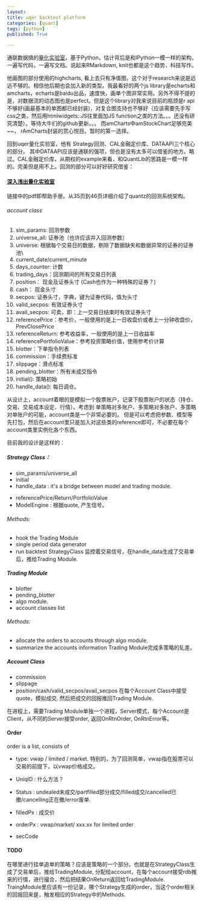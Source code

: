 ```yaml
---
layout: 
title: uqer backtest platform
categories: [quant]
tags: [python]
published: True

---
```



通联数据搞的[量化实验室](https://uqer.io/labs/)，基于Python，估计背后是和IPython一模一样的架构，一遍写代码，一遍写文档。说起来RMarkdown, knit也都是这个趋势，科技写作。

他画图的部分使用的highcharts, 看上去只有净值图，这个对于research来说是远远不够的。相信他后期也会加入新的类型。我最看好的两个js library是echarts和amcharts，echarts是baidu出品，速度快，画单个图非常实用。另外不得不提的是，对数据流的动态图也是perfect。但是这个library对我来说目前的瓶颈是r api不够好(画最基本的单图都已经封装)，对复合图支持也不够好（应该需要先手写css之类，然后用htmlwidgets::JS往里面加JS function之类的方法。。。还没有研究清楚）。等待大牛们的github更新。。。
而amCharts中amStockChart足够完美~~， rAmCharts封装的赏心悦目。暂时的第一选择。

回到uqer量化实验室，他有 Strategy回测、CAL金融定价库、DATAAPI三个核心的部分。
其中DATAAPI应该是通联的强项，但也是没有太多可以借鉴的地方。略过。CAL金融定价库，从期权的example来看，和QuantLib的思路是一模一样的。完美但是用不上。回测的部分可以好好研究借鉴：


#### [深入浅出量化实验室](/material/深入浅出量化实验室.pdf)
链接中的pdf即帮助手册。从35页到46页详细介绍了quantz的回测系统架构。

###### account class
1. sim_params: 回测参数
2. universe_all: 证券池（也许应该并入回测参数）
3. universe: 根据每个交易日的数据，剔除了数据缺失和数据异常的证券的证券池\
4. current_date/current_minute
5. days_counter: 计数
6. trading_days：回测期间的所有交易日列表
7. position： 现金及证券头寸 (Cash也作为一种特殊的证券？)
8. cash：  现金头寸
9. secpos: 证券头寸，字典，键为证券代码，值为头寸
10. valid_secpos: 有效证券头寸
11. avail_secpos: 可卖，即：上一交易日结束时有效证券头寸
12. referencePrice：参考价，一般使用的是上一日收盘价或者上一分钟收盘价，PrevClosePrice
13. referenceReturn: 参考收益率，一般使用的是上一日收益率
14. referencePortfolioValue：参考投资策略价值，使用参考价计算
15. blotter：下单指令列表
16. commission：手续费标准
17. slippage：滑点标准
18. pending_blotter：所有未成交指令
19. initial(): 策略初始
20. handle_data(): 每日调仓。



从设计上，account着眼的是模拟一个股票账户，记录下股票账户的状态（持仓、交易、交易成本设定、行情）。考虑到 单策略对多账户、多策略对多账户、多策略对单账户的可能，account类是一个非常必要的。
但是可以考虑把参数、模型等先打包，然后在account里只是加入对这些类的reference即可，不必要在每个account类里实例化各个东西。

目前我的设计是这样的：
##### Strategy Class：
+ sim_params/universe_all
+ initial
+ handle_data : it's a bridge between model and trading module.
* referencePrice/Return/PortfolioValue
* ModelEngine : 根据quote, 产生信号。
###### Methods:
* hook the Trading Module 
* single period data generator
* run backtest
StrategyClass 监控着交易信号，在handle_data生成了交易单后，推给Trading Module.

##### Trading Module
* blotter
* pending_blotter
* algo module.
* account classes list
###### Methods:
* allocate the orders to accounts through algo module.
* summarize the accounts information
Trading Module完成多策略的轧差。


##### Account Class
* commission
* slippage
* position/cash/valid_secpos/avail_secpos
在每个Account Class中接受quote，模拟成交. 然后把成交的回报推回Trading Module.


在进程上，需要Trading Module单独一个进程，Server模式，每个Account是Client，从不同的Server接受order, 返回OnRtnOrder, OnRtnError等。

#### Order 
order is a list, consists of 
* type: vwap / limited / market.  特别的，为了回测简单，vwap指在股票可以交易的前提下，以vwap价格成交。

* UniqID : 什么方法？
* Status : undealed未成交/partfilled部分成交/filled成交/cancelled已撤/cancelling正在撤/error废单. 
* filledPx : 成交价
* orderPx  : vwap/market/ xxx.xx for limited order
* secCode  

#### TODO
在哪里进行挂单追单的策略？应该是策略的一个部分。也就是在StrategyClass生成了交易单后，推给TradingModule, 分配给account，在每个account接受rdb推来的行情，进行撮合，然后把结果OnReturn返回给TradingModule.  TraingModule里应该有一份记录，哪个Strategy生成的order，当这个order相关的回报回来是，触发相应的Strategy中的Methods.













